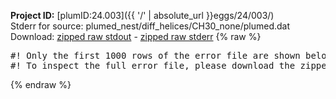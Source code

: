 **Project ID:** [plumID:24.003]({{ '/' | absolute_url }}eggs/24/003/)  
Stderr for source:  plumed_nest/diff_helices/CH30_none/plumed.dat   
Download: [zipped raw stdout](plumed.dat.plumed.stdout.txt.zip) - [zipped raw stderr](plumed.dat.plumed.stderr.txt.zip) 
{% raw %}
<pre>
#! Only the first 1000 rows of the error file are shown below
#! To inspect the full error file, please download the zipped raw stderr file above
</pre>
{% endraw %}

